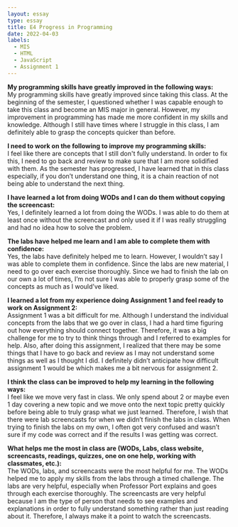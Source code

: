 ```yaml
---
layout: essay
type: essay
title: E4 Progress in Programming
date: 2022-04-03
labels:
  - MIS 
  - HTML 
  - JavaScript
  - Assignment 1
---
```


<strong>My programming skills have greatly improved in the following ways:</strong><br>
My programming skills have greatly improved since taking this class. At the beginning of the semester, I questioned whether I was capable enough to take this class and become an MIS major in general. However, my improvement in programming has made me more confident in my skills and knowledge. Although I still have times where I struggle in this class, I am definitely able to grasp the concepts quicker than before. 

<strong>I need to work on the following to improve my programming skills:</strong><br>
I feel like there are concepts that I still don't fully understand. In order to fix this, I need to go back and review to make sure that I am more solidified with them. As the semester has progressed, I have learned that in this class especially, if you don’t understand one thing, it is a chain reaction of not being able to understand the next thing. 

<strong>I have learned a lot from doing WODs and I can do them without copying the screencast:</strong><br>
Yes, I definitely learned a lot from doing the WODs. I was able to do them at least once without the screencast and only used it if I was really struggling and had no idea how to solve the problem. 

<strong>The labs have helped me learn and I am able to complete them with confidence:</strong><br>
Yes, the labs have definitely helped me to learn. However, I wouldn’t say I was able to complete them in confidence. Since the labs are new material, I need to go over each exercise thoroughly. Since we had to finish the lab on our own a lot of times, I’m not sure I was able to properly grasp some of the concepts as much as I would’ve liked. 

<strong>I learned a lot from my experience doing Assignment 1 and feel ready to work on Assignment 2:</strong><br>
Assignment 1 was a bit difficult for me. Although I understand the individual concepts from the labs that we go over in class, I had a hard time figuring out how everything should connect together. Therefore, it was a big challenge for me to try to think things through and I referred to examples for help. Also, after doing this assignment, I realized that there may be some things that I have to go back and review as I may not understand some things as well as I thought I did. I definitely didn’t anticipate how difficult assignment 1 would be which makes me a bit nervous for assignment 2. 

<strong>I think the class can be improved to help my learning in the following ways:</strong><br>
I feel like we move very fast in class. We only spend about 2 or maybe even 1 day covering a new topic and we move onto the next topic pretty quickly before being able to truly grasp what we just learned. Therefore, I wish that there were lab screencasts for when we didn’t finish the labs in class. When trying to finish the labs on my own, I often got very confused and wasn’t sure if my code was correct and if the results I was getting was correct. 

<strong>What helps me the most in class are (WODs, Labs, class website, screencasts, readings, quizzes, one on one help, working with classmates, etc.):</strong><br>
The WODs, labs, and screencasts were the most helpful for me. The WODs helped me to apply my skills from the labs through a timed challenge. The labs are very helpful, especially when Professor Port explains and goes through each exercise thoroughly. The screencasts are very helpful because I am the type of person that needs to see examples and explanations in order to fully understand something rather than just reading about it. Therefore, I always make it a point to watch the screencasts. 
